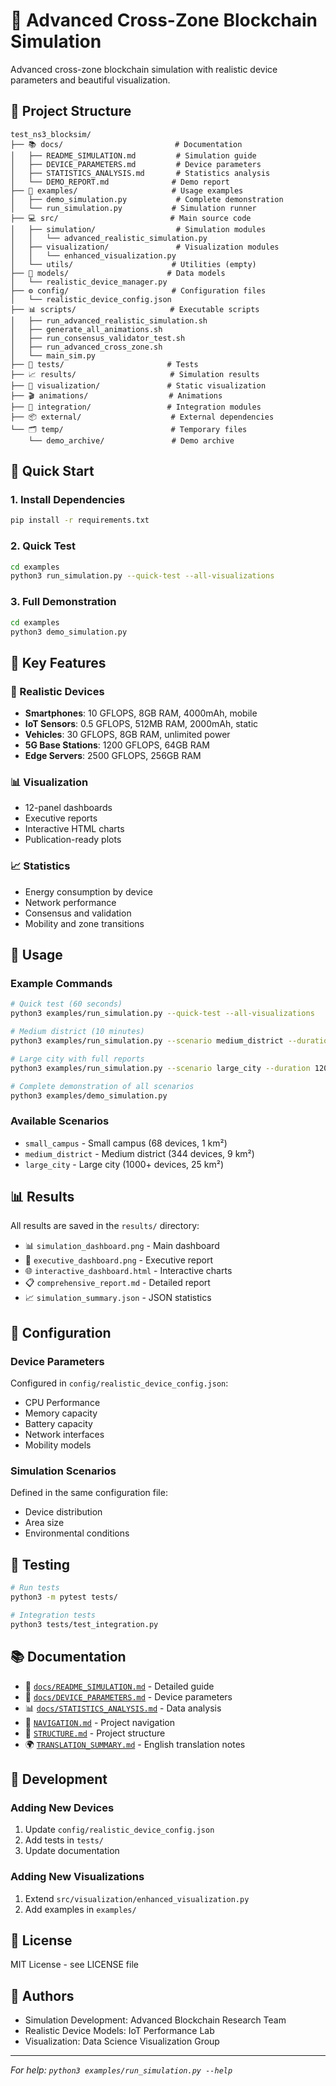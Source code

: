 # 🚀 Advanced Cross-Zone Blockchain Simulation

Advanced cross-zone blockchain simulation with realistic device parameters and beautiful visualization.

## 📁 Project Structure

```
test_ns3_blocksim/
├── 📚 docs/                         # Documentation
│   ├── README_SIMULATION.md         # Simulation guide
│   ├── DEVICE_PARAMETERS.md         # Device parameters
│   ├── STATISTICS_ANALYSIS.md       # Statistics analysis
│   └── DEMO_REPORT.md              # Demo report
├── 🎯 examples/                     # Usage examples
│   ├── demo_simulation.py           # Complete demonstration
│   └── run_simulation.py           # Simulation runner
├── 💻 src/                         # Main source code
│   ├── simulation/                  # Simulation modules
│   │   └── advanced_realistic_simulation.py
│   ├── visualization/               # Visualization modules
│   │   └── enhanced_visualization.py
│   └── utils/                      # Utilities (empty)
├── 🔧 models/                      # Data models
│   └── realistic_device_manager.py
├── ⚙️ config/                       # Configuration files
│   └── realistic_device_config.json
├── 📊 scripts/                     # Executable scripts
│   ├── run_advanced_realistic_simulation.sh
│   ├── generate_all_animations.sh
│   ├── run_consensus_validator_test.sh
│   ├── run_advanced_cross_zone.sh
│   └── main_sim.py
├── 🧪 tests/                       # Tests
├── 📈 results/                     # Simulation results
├── 🎨 visualization/               # Static visualization
├── 🎬 animations/                  # Animations
├── 🔗 integration/                 # Integration modules
├── 📦 external/                    # External dependencies
└── 🗂️ temp/                        # Temporary files
    └── demo_archive/               # Demo archive
```

## 🚀 Quick Start

### 1. Install Dependencies
   ```bash
pip install -r requirements.txt
   ```

### 2. Quick Test
   ```bash
cd examples
python3 run_simulation.py --quick-test --all-visualizations
   ```

### 3. Full Demonstration
   ```bash
cd examples
python3 demo_simulation.py
   ```

## 📖 Key Features

### 🔧 Realistic Devices
- **Smartphones**: 10 GFLOPS, 8GB RAM, 4000mAh, mobile
- **IoT Sensors**: 0.5 GFLOPS, 512MB RAM, 2000mAh, static
- **Vehicles**: 30 GFLOPS, 8GB RAM, unlimited power
- **5G Base Stations**: 1200 GFLOPS, 64GB RAM
- **Edge Servers**: 2500 GFLOPS, 256GB RAM

### 📊 Visualization
- 12-panel dashboards
- Executive reports
- Interactive HTML charts
- Publication-ready plots

### 📈 Statistics
- Energy consumption by device
- Network performance
- Consensus and validation
- Mobility and zone transitions

## 🎯 Usage

### Example Commands

```bash
# Quick test (60 seconds)
python3 examples/run_simulation.py --quick-test --all-visualizations

# Medium district (10 minutes)
python3 examples/run_simulation.py --scenario medium_district --duration 600

# Large city with full reports
python3 examples/run_simulation.py --scenario large_city --duration 1200 --all-visualizations

# Complete demonstration of all scenarios
python3 examples/demo_simulation.py
```

### Available Scenarios
- `small_campus` - Small campus (68 devices, 1 km²)
- `medium_district` - Medium district (344 devices, 9 km²)
- `large_city` - Large city (1000+ devices, 25 km²)

## 📊 Results

All results are saved in the `results/` directory:
- 📊 `simulation_dashboard.png` - Main dashboard
- 👔 `executive_dashboard.png` - Executive report  
- 🌐 `interactive_dashboard.html` - Interactive charts
- 📋 `comprehensive_report.md` - Detailed report
- 📈 `simulation_summary.json` - JSON statistics

## 🔧 Configuration

### Device Parameters
Configured in `config/realistic_device_config.json`:
- CPU Performance
- Memory capacity
- Battery capacity
- Network interfaces
- Mobility models

### Simulation Scenarios
Defined in the same configuration file:
- Device distribution
- Area size
- Environmental conditions

## 🧪 Testing

```bash
# Run tests
python3 -m pytest tests/

# Integration tests
python3 tests/test_integration.py
```

## 📚 Documentation

- 📖 [`docs/README_SIMULATION.md`](docs/README_SIMULATION.md) - Detailed guide
- 🔧 [`docs/DEVICE_PARAMETERS.md`](docs/DEVICE_PARAMETERS.md) - Device parameters
- 📊 [`docs/STATISTICS_ANALYSIS.md`](docs/STATISTICS_ANALYSIS.md) - Data analysis
- 🧭 [`NAVIGATION.md`](NAVIGATION.md) - Project navigation
- 📂 [`STRUCTURE.md`](STRUCTURE.md) - Project structure
- 🌍 [`TRANSLATION_SUMMARY.md`](TRANSLATION_SUMMARY.md) - English translation notes

## 🤝 Development

### Adding New Devices
1. Update `config/realistic_device_config.json`
2. Add tests in `tests/`
3. Update documentation

### Adding New Visualizations
1. Extend `src/visualization/enhanced_visualization.py`
2. Add examples in `examples/`

## 📄 License

MIT License - see LICENSE file

## 👥 Authors

- Simulation Development: Advanced Blockchain Research Team
- Realistic Device Models: IoT Performance Lab
- Visualization: Data Science Visualization Group

---

*For help: `python3 examples/run_simulation.py --help`* 